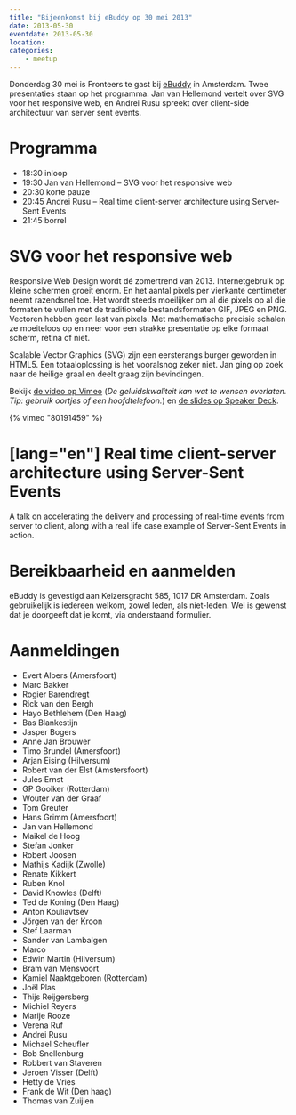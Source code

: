 ```yaml
---
title: "Bijeenkomst bij eBuddy op 30 mei 2013"
date: 2013-05-30
eventdate: 2013-05-30
location: 
categories: 
    - meetup
---
```

Donderdag 30 mei is Fronteers te gast bij [eBuddy](http://ebuddy.com) in Amsterdam. Twee presentaties staan op het programma. Jan van Hellemond vertelt over SVG voor het responsive web, en Andrei Rusu spreekt over client-side architectuur van server sent events.

# Programma

* 18:30 inloop
* 19:30 Jan van Hellemond – SVG voor het responsive web
* 20:30 korte pauze
* 20:45 Andrei Rusu – Real time client-server architecture using Server-Sent Events
* 21:45 borrel

# SVG voor het responsive web

Responsive Web Design wordt dé zomertrend van 2013. Internetgebruik op kleine schermen groeit enorm. En het aantal pixels per vierkante centimeter neemt razendsnel toe. Het wordt steeds moeilijker om al die pixels op al die formaten te vullen met de traditionele bestandsformaten GIF, JPEG en PNG. Vectoren hebben geen last van pixels. Met mathematische precisie schalen ze moeiteloos op en neer voor een strakke presentatie op elke formaat scherm, retina of niet.

Scalable Vector Graphics (SVG) zijn een eersterangs burger geworden in HTML5. Een totaaloplossing is het vooralsnog zeker niet. Jan ging op zoek naar de heilige graal en deelt graag zijn bevindingen.

Bekijk [de video op Vimeo](https://vimeo.com/80191459) (_De geluidskwaliteit kan wat te wensen overlaten. Tip: gebruik oortjes of een hoofdtelefoon._) en [de slides op Speaker Deck](https://speakerdeck.com/jvhellemond/svg-for-the-responsive-web).

{% vimeo "80191459" %}

# [lang="en"] Real time client-server architecture using Server-Sent Events

A talk on accelerating the delivery and processing of real-time events from server to client, along with a real life case example of Server-Sent Events in action.

# Bereikbaarheid en aanmelden

eBuddy is gevestigd aan Keizersgracht 585, 1017 DR Amsterdam. Zoals gebruikelijk is iedereen welkom, zowel leden, als niet-leden. Wel is gewenst dat je doorgeeft dat je komt, via onderstaand formulier.

# Aanmeldingen

* Evert Albers (Amersfoort)
* Marc Bakker
* Rogier Barendregt
* Rick van den Bergh
* Hayo Bethlehem (Den Haag)
* Bas Blankestijn
* Jasper Bogers
* Anne Jan Brouwer
* Timo Brundel (Amersfoort)
* Arjan Eising (Hilversum)
* Robert van der Elst (Amstersfoort)
* Jules Ernst
* GP Gooiker (Rotterdam)
* Wouter van der Graaf
* Tom Greuter
* Hans Grimm (Amersfoort)
* Jan van Hellemond
* Maikel de Hoog
* Stefan Jonker
* Robert Joosen
* Mathijs Kadijk (Zwolle)
* Renate Kikkert
* Ruben Knol
* David Knowles (Delft)
* Ted de Koning (Den Haag)
* Anton Kouliavtsev
* Jörgen van der Kroon
* Stef Laarman
* Sander van Lambalgen
* Marco
* Edwin Martin (Hilversum)
* Bram van Mensvoort
* Kamiel Naaktgeboren (Rotterdam)
* Joël Plas
* Thijs Reijgersberg
* Michiel Reyers
* Marije Rooze
* Verena Ruf
* Andrei Rusu
* Michael Scheufler
* Bob Snellenburg
* Robbert van Staveren
* Jeroen Visser (Delft)
* Hetty de Vries
* Frank de Wit (Den haag)
* Thomas van Zuijlen

